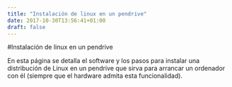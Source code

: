 ```yaml
---
title: "Instalación de linux en un pendrive"
date: 2017-10-30T13:56:41+01:00
draft: false
---
```


#Instalación de linux en un pendrive

En esta página se detalla el software y los pasos para instalar una distribución de Linux en un pendrive que sirva para arrancar un ordenador con él (siempre que el hardware admita esta funcionalidad).


